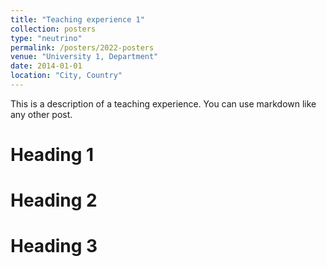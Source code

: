 ```yaml
---
title: "Teaching experience 1"
collection: posters
type: "neutrino"
permalink: /posters/2022-posters
venue: "University 1, Department"
date: 2014-01-01
location: "City, Country"
---
```


This is a description of a teaching experience. You can use markdown like any other post.

Heading 1
======

Heading 2
======

Heading 3
======